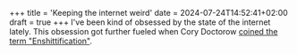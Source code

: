 +++
title = 'Keeping the internet weird'
date = 2024-07-24T14:52:41+02:00
draft = true
+++
I've been kind of obsessed by the state of the internet lately. This obsession got further fueled when Cory Doctorow [coined the term "Enshittification"](https://www.versobooks.com/en-gb/blogs/news/enshittification-the-2023-word-of-the-year). 

